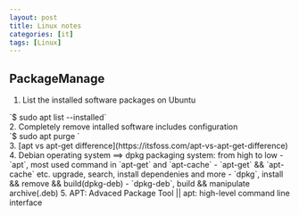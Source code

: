 ```yaml
---
layout: post
title: Linux notes
categories: [it]
tags: [Linux]
---
```


## PackageManage
1. List the installed software packages on Ubuntu
<div class="terminal" markdown="1">
`$ sudo apt list --installed`
</div>
2. Completely remove intalled software includes configuration
<div class="terminal" markdown="1">
`$ sudo apt purge <package-name>`
</div>
3. [apt vs apt-get difference](https://itsfoss.com/apt-vs-apt-get-difference)
4. Debian operating system ==> dpkg packaging system: from high to low 
  - `apt`, most used command in `apt-get` and `apt-cache`
  - `apt-get` && `apt-cache` etc. upgrade, search, install dependenies and more
  - `dpkg`, install && remove && build(dpkg-deb)
  - `dpkg-deb`, build && manipulate archive(.deb)
5. APT: Advaced Package Tool || apt: high-level command line interface
